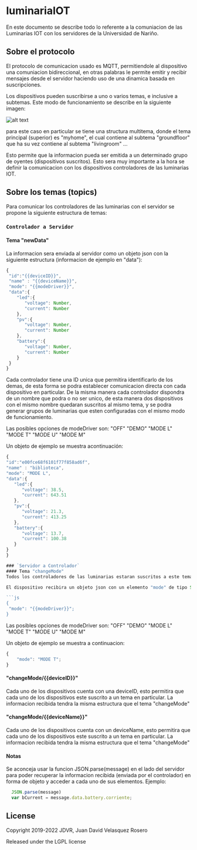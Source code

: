 # luminariaIOT

En este documento se describe todo lo referente a la comuniacion de las Luminarias IOT con los servidores de la Universidad de Nariño.

## Sobre el protocolo

El protocolo de comunicacion usado es MQTT, permitiendole al dispositivo una comuniacion bidireccional, en otras palabras le permite emitir y recibir mensajes desde el servidor haciendo uso de una dinamica basada en suscripciones.

Los dispositivos pueden suscribirse a uno o varios temas, e inclusive a subtemas. Este modo de funcionamiento se describe en la siguiente imagen:

![alt text](https://www.hivemq.com/img/blog/topic_basics.png)

para este caso en particular se tiene una structura multitema, donde el tema principal (superior) es "myhome", el cual contiene al subtema "groundfloor" que ha su vez contiene al subtema "livingroom" ...

Esto permite que la informacion pueda ser emitida a un determinado grupo de oyentes (dispositivos suscritos). Esto sera muy importante a la hora se definir la comunicacion con los dispositivos controladores de las luminarias IOT.

## Sobre los temas (topics)

Para comunicar los controladores de las luminarias con el servidor se propone la siguiente estructura de temas:

### `Controlador a Servidor`
 #### Tema "newData" 
 La informacion sera enviada al servidor como un objeto json con la siguiente estructura (informacion de ejemplo en "data"):
 
  ```js
{ 
   "id":"{{deviceID}}",
   "name" : "{{deviceName}}",
   "mode": "{{modeDriver}}",
   "data":{ 
      "led":{
         "voltage": Number,
         "current": Number
      },
      "pv":{
         "voltage": Number,
         "current": Number
      },
      "battery":{
         "voltage": Number,
         "current": Number
      }
   }
}
```
 
 Cada controlador tiene una ID unica que permitira identificarlo de los demas, de esta forma se podra establecer comunicacion directa con cada dispositivo en particular. De la misma manera cada controlador dispondra de un nombre que podra o no ser unico, de esta manera dos dispositivos con el mismo nombre quedaran suscritos al mismo tema, y se podra generar grupos de luminarias que esten configuradas con el mismo modo de funcionamiento.
 
 Las posibles opciones de modeDriver son:
  "OFF"
  "DEMO"
  "MODE L"
  "MODE T"
  "MODE U"
  "MODE M"
  
  Un objeto de ejemplo se muestra acontinuación:
  
   ```js
{ 
   "id":"e00fce68f6101f77f858ad6f",
   "name" : "biblioteca",
   "mode": "MODE L",
   "data":{ 
      "led":{
         "voltage": 38.5,
         "current": 643.51
      },
      "pv":{
         "voltage": 21.3,
         "current": 413.25
      },
      "battery":{
         "voltage": 13.7,
         "current": 100.38
      }
   }
}

### `Servidor a Controlador`
 #### Tema "changeMode" 
 Todos los controladores de las luminarias estaran suscritos a este tema,esto permitira cambiar el modo de funcionamiento de toda la red de luminarias a la vez.
 
 El dispositivo recibira un objeto json con un elemento "mode" de tipo String que contendra el modo de funcionamiento que se desea establecer en las luminarias.
 
 ```js
{
    "mode": "{{modeDriver}}";
}
```
Las posibles opciones de modeDriver son:
  "OFF"
  "DEMO"
  "MODE L"
  "MODE T"
  "MODE U"
  "MODE M"
  
  Un objeto de ejemplo se muestra a continuacion:
  
```js
{
    "mode": "MODE T";
}
```
  
 #### "changeMode/{{deviceID}}"
 Cada uno de los dispositivos cuenta con una deviceID, esto permitira que cada uno de los dispositivos este suscrito a un tema en particular. La informacion recibida tendra la misma estructura que el tema "changeMode"
 
 #### "changeMode/{{deviceName}}"
 Cada uno de los dispositivos cuenta con un deviceName, esto permitira que cada uno de los dispositivos este suscrito a un tema en particular. La informacion recibida tendra la misma estructura que el tema "changeMode"
 
 
####  Notas
Se aconceja usar la funcion JSON.parse(message) en el lado del servidor para poder recuperar la informacion recibida (enviada por el controlador) en forma de objeto y acceder a cada uno de sus elementos. Ejemplo: 

```js
  JSON.parse(message)
  var bCurrent = message.data.battery.corriente;
```

## License
Copyright 2019-2022 JDVR, Juan David Velasquez Rosero

Released under the LGPL license
